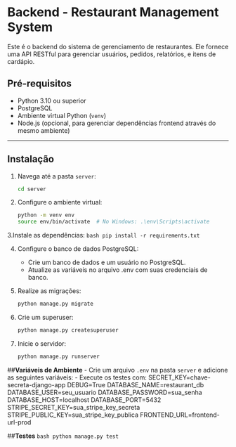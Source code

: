 # Backend - Restaurant Management System

Este é o backend do sistema de gerenciamento de restaurantes. Ele fornece uma API RESTful para gerenciar usuários, pedidos, relatórios, e itens de cardápio.

## **Pré-requisitos**
- Python 3.10 ou superior
- PostgreSQL
- Ambiente virtual Python (`venv`)
- Node.js (opcional, para gerenciar dependências frontend através do mesmo ambiente)

---

## **Instalação**

1. Navega até a pasta `server`:
   ```bash
   cd server
   ```

2. Configure o ambiente virtual:
    ```bash
    python -m venv env
    source env/bin/activate  # No Windows: .\env\Scripts\activate
    ```

3.Instale as dependências:
    ```bash
    pip install -r requirements.txt
    ```

4. Configure o banco de dados PostgreSQL:
    - Crie um banco de dados e um usuário no PostgreSQL.
    - Atualize as variáveis no arquivo .env com suas credenciais de banco.

5. Realize as migrações:
    ```bash
    python manage.py migrate
    ```

6. Crie um superuser:
    ```bash
    python manage.py createsuperuser
    ```

7. Inicie o servidor:
    ```bash
    python manage.py runserver
    ```

##**Variáveis de Ambiente**
    - Crie um arquivo `.env` na pasta `server` e adicione as seguintes variáveis:
    - Execute os testes com:
    SECRET_KEY=chave-secreta-django-app
    DEBUG=True
    DATABASE_NAME=restaurant_db
    DATABASE_USER=seu_usuario
    DATABASE_PASSWORD=sua_senha
    DATABASE_HOST=localhost
    DATABASE_PORT=5432
    STRIPE_SECRET_KEY=sua_stripe_key_secreta
    STRIPE_PUBLIC_KEY=sua_stripe_key_publica
    FRONTEND_URL=frontend-url-prod

##**Testes**
    ```bash
    python manage.py test
    ```